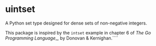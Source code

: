 # uintset

A Python set type designed for dense sets of non-negative integers.

This package is inspired by the `intset` example in chapter 6 of 
_The Go Programming Language__, by Donovan & Kernighan.````
